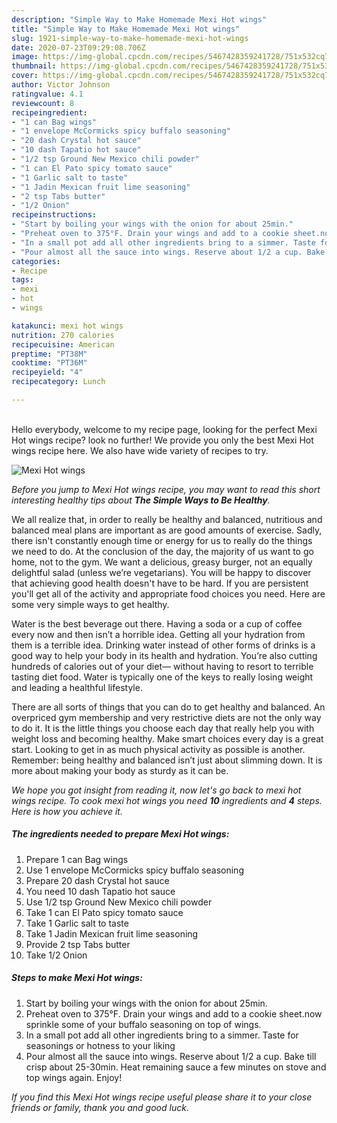 ```yaml
---
description: "Simple Way to Make Homemade Mexi Hot wings"
title: "Simple Way to Make Homemade Mexi Hot wings"
slug: 1921-simple-way-to-make-homemade-mexi-hot-wings
date: 2020-07-23T09:29:08.706Z
image: https://img-global.cpcdn.com/recipes/5467428359241728/751x532cq70/mexi-hot-wings-recipe-main-photo.jpg
thumbnail: https://img-global.cpcdn.com/recipes/5467428359241728/751x532cq70/mexi-hot-wings-recipe-main-photo.jpg
cover: https://img-global.cpcdn.com/recipes/5467428359241728/751x532cq70/mexi-hot-wings-recipe-main-photo.jpg
author: Victor Johnson
ratingvalue: 4.1
reviewcount: 8
recipeingredient:
- "1 can Bag wings"
- "1 envelope McCormicks spicy buffalo seasoning"
- "20 dash Crystal hot sauce"
- "10 dash Tapatio hot sauce"
- "1/2 tsp Ground New Mexico chili powder"
- "1 can El Pato spicy tomato sauce"
- "1 Garlic salt to taste"
- "1 Jadin Mexican fruit lime seasoning"
- "2 tsp Tabs butter"
- "1/2 Onion"
recipeinstructions:
- "Start by boiling your wings with the onion for about 25min."
- "Preheat oven to 375°F. Drain your wings and add to a cookie sheet.now sprinkle some of your buffalo seasoning on top of wings."
- "In a small pot add all other ingredients bring to a simmer. Taste for seasonings or hotness to your liking"
- "Pour almost all the sauce into wings. Reserve about 1/2 a cup. Bake till crisp about 25-30min. Heat remaining sauce a few minutes on stove and top wings again. Enjoy!"
categories:
- Recipe
tags:
- mexi
- hot
- wings

katakunci: mexi hot wings 
nutrition: 270 calories
recipecuisine: American
preptime: "PT38M"
cooktime: "PT36M"
recipeyield: "4"
recipecategory: Lunch

---
```

<br>
Hello everybody, welcome to my recipe page, looking for the perfect Mexi Hot wings recipe? look no further! We provide you only the best Mexi Hot wings recipe here. We also have wide variety of recipes to try.
<br>


![Mexi Hot wings](https://img-global.cpcdn.com/recipes/5467428359241728/751x532cq70/mexi-hot-wings-recipe-main-photo.jpg)

<i>Before you jump to Mexi Hot wings recipe, you may want to read this short interesting healthy tips about <strong>The Simple Ways to Be Healthy</strong>.</i>

We all realize that, in order to really be healthy and balanced, nutritious and balanced meal plans are important as are good amounts of exercise. Sadly, there isn't constantly enough time or energy for us to really do the things we need to do. At the conclusion of the day, the majority of us want to go home, not to the gym. We want a delicious, greasy burger, not an equally delightful salad (unless we’re vegetarians). You will be happy to discover that achieving good health doesn't have to be hard. If you are persistent you'll get all of the activity and appropriate food choices you need. Here are some very simple ways to get healthy.

Water is the best beverage out there. Having a soda or a cup of coffee every now and then isn’t a horrible idea. Getting all your hydration from them is a terrible idea. Drinking water instead of other forms of drinks is a good way to help your body in its health and hydration. You’re also cutting hundreds of calories out of your diet— without having to resort to terrible tasting diet food. Water is typically one of the keys to really losing weight and leading a healthful lifestyle.

There are all sorts of things that you can do to get healthy and balanced. An overpriced gym membership and very restrictive diets are not the only way to do it. It is the little things you choose each day that really help you with weight loss and becoming healthy. Make smart choices every day is a great start. Looking to get in as much physical activity as possible is another. Remember: being healthy and balanced isn’t just about slimming down. It is more about making your body as sturdy as it can be. 


<i>We hope you got insight from reading it, now let's go back to mexi hot wings recipe. To cook mexi hot wings you need <strong>10</strong> ingredients and <strong>4</strong> steps. Here is how you achieve it.
</i>

##### The ingredients needed to prepare Mexi Hot wings:

1. Prepare 1 can Bag wings
1. Use 1 envelope McCormicks spicy buffalo seasoning
1. Prepare 20 dash Crystal hot sauce
1. You need 10 dash Tapatio hot sauce
1. Use 1/2 tsp Ground New Mexico chili powder
1. Take 1 can El Pato spicy tomato sauce
1. Take 1 Garlic salt to taste
1. Take 1 Jadin Mexican fruit lime seasoning
1. Provide 2 tsp Tabs butter
1. Take 1/2 Onion


##### Steps to make Mexi Hot wings:

1. Start by boiling your wings with the onion for about 25min.
1. Preheat oven to 375°F. Drain your wings and add to a cookie sheet.now sprinkle some of your buffalo seasoning on top of wings.
1. In a small pot add all other ingredients bring to a simmer. Taste for seasonings or hotness to your liking
1. Pour almost all the sauce into wings. Reserve about 1/2 a cup. Bake till crisp about 25-30min. Heat remaining sauce a few minutes on stove and top wings again. Enjoy!


<i>If you find this Mexi Hot wings recipe useful please share it to your close friends or family, thank you and good luck.</i>
